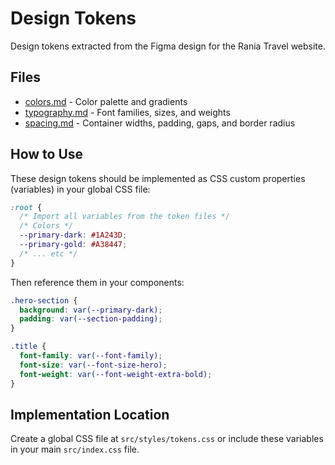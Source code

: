 # Design Tokens

Design tokens extracted from the Figma design for the Rania Travel website.

## Files

- [colors.md](./colors.md) - Color palette and gradients
- [typography.md](./typography.md) - Font families, sizes, and weights
- [spacing.md](./spacing.md) - Container widths, padding, gaps, and border radius

## How to Use

These design tokens should be implemented as CSS custom properties (variables) in your global CSS file:

```css
:root {
  /* Import all variables from the token files */
  /* Colors */
  --primary-dark: #1A243D;
  --primary-gold: #A38447;
  /* ... etc */
}
```

Then reference them in your components:

```css
.hero-section {
  background: var(--primary-dark);
  padding: var(--section-padding);
}

.title {
  font-family: var(--font-family);
  font-size: var(--font-size-hero);
  font-weight: var(--font-weight-extra-bold);
}
```

## Implementation Location

Create a global CSS file at `src/styles/tokens.css` or include these variables in your main `src/index.css` file.
